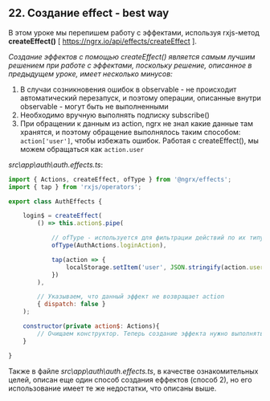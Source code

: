 ## 22. Создание effect - best way

В этом уроке мы перепишем работу с эффектами, используя rxjs-метод **createEffect()** [ https://ngrx.io/api/effects/createEffect ]. 

*Создание эффектов с помощью  createEffect() является самым лучшим решением при работе с эффектами, поскольку решение, описанное в предыдущем уроке, имеет несколько минусов:*
1. В случаи созникновения ошибок в observable - не происходит автоматический перезапуск, и поэтому операции, описанные внутри observable - могут быть не выполненными
2. Необходимо вручную выполнять подписку subscribe()
3. При обращении к данным из action, ngrx не знал какие данные там хранятся, и поэтому обращение выполнялось таким способом: `action['user']`, чтобы избежать ошибок. Работая с createEffect(), мы можем обращаться как `action.user`

*src\app\auth\auth.effects.ts*:
```js
import { Actions, createEffect, ofType } from '@ngrx/effects';
import { tap } from 'rxjs/operators';

export class AuthEffects {

	login$ = createEffect( 
		() => this.action$.pipe(

			// ofType - используется для фильтрации действий по их типу
			ofType(AuthActions.loginAction),

			tap(action => {
				localStorage.setItem('user', JSON.stringify(action.user));
			})
		),

		// Указываем, что данный эффект не возвращает action
		{ dispatch: false }
	);

	constructor(private action$: Actions){
		// Очищаем конструктор. Теперь создание эффекта нужно выполнять за его пределами
	}

}
```

Также в файле *src\app\auth\auth.effects.ts*, в качестве ознакомительных целей, описан еще один способ создания еффектов (способ 2), но его использование имеет те же недостатки, что описаны выше. 
